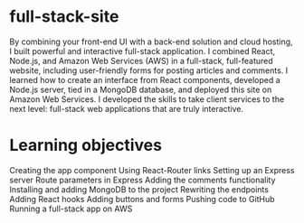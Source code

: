 # full-stack-site

 By combining your front-end UI with a back-end solution and cloud hosting, I built powerful and interactive full-stack application. I combined React, Node.js, and Amazon Web Services (AWS) in a full-stack, full-featured website, including user-friendly forms for posting articles and comments. I learned how to create an interface from React components, developed a Node.js server, tied in a MongoDB database, and deployed this site on Amazon Web Services. I developed the skills to take client services to the next level: full-stack web applications that are truly interactive.

 # Learning objectives
Creating the app component
Using React-Router links
Setting up an Express server
Route parameters in Express
Adding the comments functionality
Installing and adding MongoDB to the project
Rewriting the endpoints
Adding React hooks
Adding buttons and forms
Pushing code to GitHub
Running a full-stack app on AWS